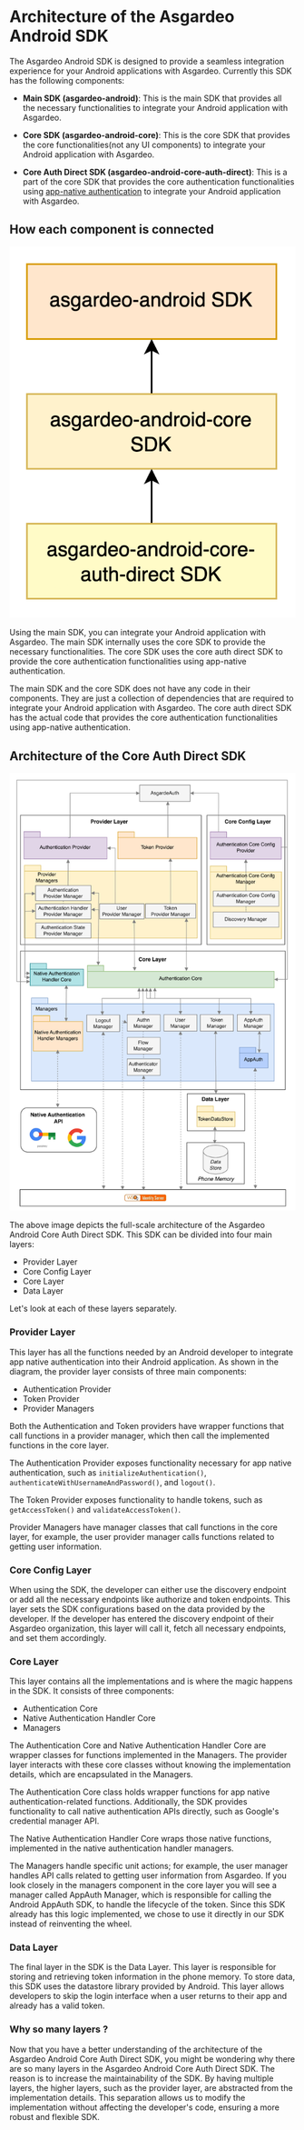 # Architecture of the Asgardeo Android SDK

The Asgardeo Android SDK is designed to provide a seamless integration experience for your Android applications with Asgardeo. Currently this SDK has the following components:

- **Main SDK (asgardeo-android)**:
  This is the main SDK that provides all the necessary functionalities to integrate your Android application with Asgardeo.

- **Core SDK (asgardeo-android-core)**:
  This is the core SDK that provides the core functionalities(not any UI components) to integrate your Android application with Asgardeo.

- **Core Auth Direct SDK (asgardeo-android-core-auth-direct)**:
  This is a part of the core SDK that provides the core authentication functionalities using [app-native authentication](https://wso2.com/asgardeo/docs/guides/authentication/app-native-authentication/) to integrate your Android application with Asgardeo.

## How each component is connected
![alt text](./document-images/main-architecure.png)

Using the main SDK, you can integrate your Android application with Asgardeo. The main SDK internally uses the core SDK to provide the necessary functionalities. The core SDK uses the core auth direct SDK to provide the core authentication functionalities using app-native authentication.

The main SDK and the core SDK does not have any code in their components. They are just a collection of dependencies that are required to integrate your Android application with Asgardeo. The core auth direct SDK has the actual code that provides the core authentication functionalities using app-native authentication.

## Architecture of the Core Auth Direct SDK
![alt text](./document-images/core-auth-direct-sdk.png)

The above image depicts the full-scale architecture of the Asgardeo Android Core Auth Direct SDK. This SDK can be divided into four main layers:

- Provider Layer
- Core Config Layer
- Core Layer
- Data Layer

Let's look at each of these layers separately.

### Provider Layer
This layer has all the functions needed by an Android developer to integrate app native authentication into their Android application. As shown in the diagram, the provider layer consists of three main components:

- Authentication Provider
- Token Provider
- Provider Managers

Both the Authentication and Token providers have wrapper functions that call functions in a provider manager, which then call the implemented functions in the core layer.

The Authentication Provider exposes functionality necessary for app native authentication, such as `initializeAuthentication()`, `authenticateWithUsernameAndPassword()`, and `logout()`. 

The Token Provider exposes functionality to handle tokens, such as `getAccessToken()` and `validateAccessToken()`.

Provider Managers have manager classes that call functions in the core layer, for example, the user provider manager calls functions related to getting user information.

### Core Config Layer
When using the SDK, the developer can either use the discovery endpoint or add all the necessary endpoints like authorize and token endpoints. This layer sets the SDK configurations based on the data provided by the developer. If the developer has entered the discovery endpoint of their Asgardeo organization, this layer will call it, fetch all necessary endpoints, and set them accordingly.

### Core Layer
This layer contains all the implementations and is where the magic happens in the SDK. It consists of three components:
- Authentication Core
- Native Authentication Handler Core
- Managers

The Authentication Core and Native Authentication Handler Core are wrapper classes for functions implemented in the Managers. The provider layer interacts with these core classes without knowing the implementation details, which are encapsulated in the Managers.

The Authentication Core class holds wrapper functions for app native authentication-related functions. Additionally, the SDK provides functionality to call native authentication APIs directly, such as Google's credential manager API. 

The Native Authentication Handler Core wraps those native functions, implemented in the native authentication handler managers.

The Managers handle specific unit actions; for example, the user manager handles API calls related to getting user information from Asgardeo. If you look closely in the managers component in the core layer you will see a manager called AppAuth Manager, which is responsible for calling the Android AppAuth SDK, to handle the lifecycle of the token. Since this SDK already has this logic implemented, we chose to use it directly in our SDK instead of reinventing the wheel.

### Data Layer
The final layer in the SDK is the Data Layer. This layer is responsible for storing and retrieving token information in the phone memory. To store data, this SDK uses the datastore library provided by Android. This layer allows developers to skip the login interface when a user returns to their app and already has a valid token.

### Why so many layers ?
Now that you have a better understanding of the architecture of the Asgardeo Android Core Auth Direct SDK, you might be wondering why there are so many layers in the Asgardeo Android Core Auth Direct SDK. The reason is to increase the maintainability of the SDK. By having multiple layers, the higher layers, such as the provider layer, are abstracted from the implementation details. This separation allows us to modify the implementation without affecting the developer's code, ensuring a more robust and flexible SDK.
